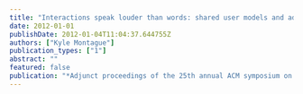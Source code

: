 ```yaml
---
title: "Interactions speak louder than words: shared user models and adaptive interfaces"
date: 2012-01-01
publishDate: 2012-01-04T11:04:37.644755Z
authors: ["Kyle Montague"]
publication_types: ["1"]
abstract: ""
featured: false
publication: "*Adjunct proceedings of the 25th annual ACM symposium on User interface software and technology*"
---
```


